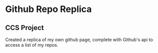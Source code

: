 # Github Repo Replica
## CCS Project
Created a replica of my own github page, complete with Github's api to access a list of my repos.
